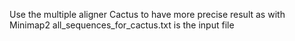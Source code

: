 Use the multiple aligner Cactus to have more precise result as with Minimap2
all_sequences_for_cactus.txt is the input file 
